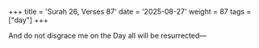 +++
title = 'Surah 26, Verses 87'
date = '2025-08-27'
weight = 87
tags = ["day"]
+++

And do not disgrace me on the Day all will be resurrected—
